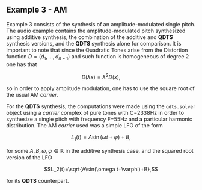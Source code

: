 ## Example 3 - AM

Example 3 consists of the synthesis of an amplitude-modulated single pitch. 
The audio example contains the amplitude-modulated pitch synthesized using 
additive synthesis, the combination of the additive and **QDTS** synthesis versions, 
and the **QDTS** synthesis alone for comparison. It is important to note that since 
the Quadratic Tones arise from the Distortion function $D=(d_1,\dots,d_{n-1})$ 
and such function is homogeneous of degree $2$ one has that

$$D(\lambda x)=\lambda^2 D(x),$$

so in order to apply amplitude modulation, one has to use the square root 
of the usual AM _carrier_.

For the **QDTS** synthesis, the computations were made using the `qdts.solver` 
object using a _carrier_ complex of pure tones with C=2338Hz in order to 
synthesize a single pitch with frequency F=55Hz and a particular harmonic distribution. 
The AM _carrier_ used was a simple LFO of the form 

$$L_1(t)=A\sin(\omega t+\varphi)+B,$$

for some $A,B,\omega,\varphi\in\mathbb{R}$ in the additive synthesis case, and the squared 
root version of the LFO 

$$L_2(t)=\sqrt{A\sin(\omega t+\varphi)+B},$$

for its **QDTS** counterpart. 